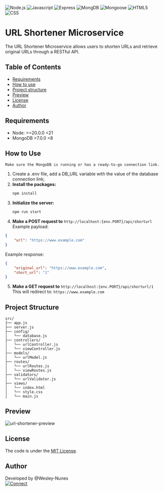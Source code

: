 ![Node.js](https://img.shields.io/badge/Node.js-5FA04E?style=for-the-badge&logo=node.js&logoColor=white "Node.js")
![Javascript](https://img.shields.io/badge/JavaScript-F7DF1E?style=for-the-badge&logo=javascript&logoColor=black "Javascript")
![Express](https://img.shields.io/badge/Express-000000?style=for-the-badge&logo=Express&logoColor=white "Express")
![MongDB](https://img.shields.io/badge/MongoDB-47A248?style=for-the-badge&logo=MongoDB&logoColor=white "MongoDB")
![Mongoose](https://img.shields.io/badge/Mongoose-880000?style=for-the-badge&logo=Mongoose&logoColor=white "Mongoose")
![HTML5](https://img.shields.io/badge/HTML5-E34F26?style=for-the-badge&logo=html5&logoColor=white "HTML5")
![CSS](https://img.shields.io/badge/CSS3-1572B6?style=for-the-badge&logo=css3&logoColor=white "CSS3")

# URL Shortener Microservice
The URL Shortener Microservice allows users to shorten URLs and retrieve original URLs through a RESTful API.

## Table of Contents  

- [Requirements](#requirements)
- [How to use](#how-to-use)
- [Project structure](#project-structure)
- [Preview](#preview)
- [License](#license)
- [Author](#author)

## <a name="requirements"></a>Requirements
  
  - Node: >=20.0.0 <21
  - MongoDB >7.0.0 <8

## How to Use
`Make sure the MongoDB is running or has a ready-to-go connection link.`  

1. Create a .env file, add a DB_URL variable with the value of the database connection link;
2. **Install the packages:**
   ```sh
   npm install
   ```
3. **Initialize the server:**
   ```sh
   npm run start
   ```
4. **Make a POST request to** `http://localhost:{env.PORT}/api/shorturl`  
Example payload:
  ```json
  {
	  "url": "https://www.example.com"
  }
  ```  
Example response:
  ```json
  {
	  "original_url": "https://www.example.com",
	  "short_url": "1"
  }
  ``` 
5. **Make a GET request to** `http://localhost:{env.PORT}/api/shorturl/1`  
This will redirect to: `https://www.example.com`

## <a name="project-structure"></a>Project Structure

```
src/
├── app.js
├── server.js
├── config/
│   └── database.js
├── controllers/
│   └── urlController.js
│   └── viewController.js
├── models/
│   └── urlModel.js
├── routes/
│   └── urlRoutes.js
│   └── viewRoutes.js
├── validators/
│   └── urlValidator.js
├── views/
│   └── index.html
│   └── style.css
│   └── main.js
```

## <a name="preview"></a>Preview
![url-shortener-preview](https://github.com/user-attachments/assets/cd908df1-729e-4367-b45c-e090ba39d11b)

## <a name="license"></a>License

The code is under the [MIT License](./LICENSE).

## <a name="author"></a>Author

Developed by @Wesley-Nunes  
[![Connect](https://img.shields.io/badge/-Connect-blue?style=flat-square&logo=Linkedin&logoColor=white&link=https://www.linkedin.com/in/dev-wesley-nunes/)](https://www.linkedin.com/in/dev-wesley-nunes/)
